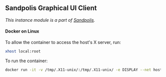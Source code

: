 ## Sandpolis Graphical UI Client

_This instance module is a part of
[Sandpolis](https://github.com/sandpolis/sandpolis)._

#### Docker on Linux

To allow the container to access the host's X server, run:

```sh
xhost local:root
```

To run the container:

```sh
docker run -it -v /tmp/.X11-unix/:/tmp/.X11-unix/ -e DISPLAY --net host sandpolis/client/lifegem:debug
```
